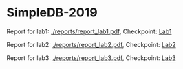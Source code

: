 # SimpleDB-2019

Report for lab1: [./reports/report_lab1.pdf](./reports/report_lab1.pdf), Checkpoint: [Lab1](https://github.com/woshiyyya/SimpleDB-2019/tree/lab1)

Report for lab2: [./reports/report_lab2.pdf](./reports/report_lab2.pdf), Checkpoint: [Lab2](https://github.com/woshiyyya/SimpleDB-2019/tree/lab2)

Report for lab3: [./reports/report_lab3.pdf](./reports/report_lab3.pdf), Checkpoint: [Lab3](https://github.com/woshiyyya/SimpleDB-2019/tree/lab3)
